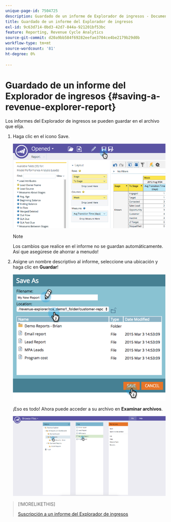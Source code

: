 ```yaml
---
unique-page-id: 7504725
description: Guardado de un informe de Explorador de ingresos - Documentos de Marketo - Documentación del producto
title: Guardado de un informe del Explorador de ingresos
exl-id: 9c63d714-0bd3-42d7-844a-921201bf53bc
feature: Reporting, Revenue Cycle Analytics
source-git-commit: d20a9bb584f69282eefae3704ce4be2179b29d0b
workflow-type: tm+mt
source-wordcount: '81'
ht-degree: 0%

---
```


# Guardado de un informe del Explorador de ingresos {#saving-a-revenue-explorer-report}

Los informes del Explorador de ingresos se pueden guardar en el archivo que elija.

1. Haga clic en el icono Save.

   ![](assets/image2015-3-25-17-3a8-3a49.png)

   >[!NOTE]
   >
   >Los cambios que realice en el informe no se guardan automáticamente. Así que asegúrese de ahorrar a menudo!

1. Asigne un nombre descriptivo al informe, seleccione una ubicación y haga clic en **Guardar**!

   ![](assets/image2015-3-26-13-3a30-3a33.png)

   ¡Eso es todo! Ahora puede acceder a su archivo en **Examinar archivos**.

   ![](assets/image2015-3-27-11-3a32-3a51.png)

>[!MORELIKETHIS]
>
>[Suscripción a un informe del Explorador de ingresos](/help/marketo/product-docs/reporting/revenue-cycle-analytics/revenue-explorer/subscribe-to-a-revenue-explorer-report.md)
